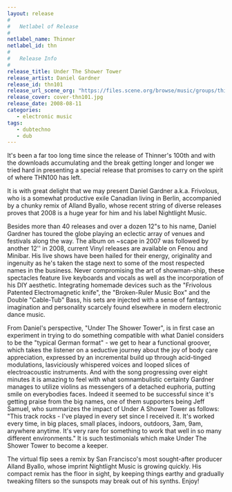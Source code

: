 ```yaml
---
layout: release
#
#   Netlabel of Release
#
netlabel_name: Thinner
netlabel_id: thn
#
#   Release Info
#
release_title: Under The Shower Tower
release_artist: Daniel Gardner
release_id: thn101
release_url_scene_org: "https://files.scene.org/browse/music/groups/thinner/zip/"
release_cover: cover-thn101.jpg
release_date: 2008-08-11
categories:
   - electronic music
tags:
   - dubtechno
   - dub
---
```

It's been a far too long time since the release of Thinner's 
100th and with the downloads accumulating and the break getting 
longer and longer we tried hard in presenting a special release 
that promises to carry on the spirit of where THN100 has left. 

It is with great delight that we may present Daniel Gardner 
a.k.a. Frivolous, who is a somewhat productive exile Canadian 
living in Berlin, accompanied by a chunky remix of Alland 
Byallo, whose recent string of diverse releases proves that 
2008 is a huge year for him and his label Nightlight Music. 

Besides more than 40 releases and over a dozen 12"s to his 
name, Daniel Gardner has toured the globe playing an eclectic 
array of venues and festivals along the way. The album on 
~scape in 2007 was followed by another 12'' in 2008, current 
Vinyl releases are available on Fenou and Minibar. His live 
shows have been hailed for their energy, originality and 
ingenuity as he's taken the stage next to some of the most 
respected names in the business. Never compromising the art 
of showman-ship, these spectacles feature live keyboards and 
vocals as well as the incorporation of his DIY aesthetic. 
Integrating homemade devices such as the "Frivolous Patented 
Electromagnetic knife", the "Broken-Ruler Music Box" and the 
Double "Cable-Tub" Bass, his sets are injected with a sense 
of fantasy, imagination and personality scarcely found 
elsewhere in modern electronic dance music.

From Daniel's perspective, "Under The Shower Tower", is in 
first case an experiment in trying to do something compatible 
with what Daniel considers to be the "typical German format" - 
we get to hear a functional groover, which takes the listener 
on a seductive journey about the joy of body care appreciation, 
expressed by an incremental build up through acid-tinged 
modulations, lasviciously whispered voices and looped slices 
of electroacoustic instruments. And with the song progressing 
over eight minutes it is amazing to feel with what 
somnambulistic certainty Gardner manages to utilize violins as 
messengers of a detached euphoria, putting smile on everybodies 
faces. Indeed it seemed to be successful since it's getting 
praise from the big names, one of them supporters being Jeff 
Samuel, who summarizes the impact of Under A Shower Tower as 
follows: "This track rocks - I've played in every set since I 
received it.  It's worked every time, in big places, small 
places, indoors, outdoors, 3am, 9am, anywhere anytime.  It's 
very rare for something to work that well in so many different 
environments." It is such testimonials which make Under The 
Shower Tower to become a keeper.

The virtual flip sees a remix by San Francisco's most 
sought-after producer Alland Byallo, whose imprint Nightlight 
Music is growing quickly. His compact remix has the floor in 
sight, by keeping things earthy and gradually tweaking filters 
so the sunspots may break out of his synths. Enjoy!